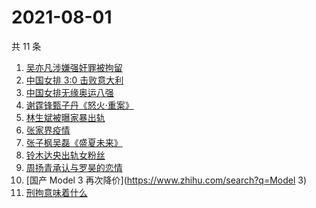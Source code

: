# 2021-08-01

共 11 条

<!-- BEGIN ZHIHUSEARCH -->
<!-- 最后更新时间 Sun Aug 01 2021 07:07:46 GMT+0800 (China Standard Time) -->
1. [吴亦凡涉嫌强奸罪被拘留](https://www.zhihu.com/search?q=吴亦凡)
1. [中国女排 3:0 击败意大利](https://www.zhihu.com/search?q=中国女排)
1. [中国女排无缘奥运八强](https://www.zhihu.com/search?q=中国女排)
1. [谢霆锋甄子丹《怒火·重案》](https://www.zhihu.com/search?q=怒火重案)
1. [林生斌被曝家暴出轨](https://www.zhihu.com/search?q=林生斌)
1. [张家界疫情](https://www.zhihu.com/search?q=张家界)
1. [张子枫吴磊《盛夏未来》](https://www.zhihu.com/search?q=盛夏未来)
1. [铃木达央出轨女粉丝](https://www.zhihu.com/search?q=铃木达央)
1. [周扬青承认与罗昊的恋情](https://www.zhihu.com/search?q=周扬青)
1. [国产 Model 3 再次降价](https://www.zhihu.com/search?q=Model 3)
1. [刑拘意味着什么](https://www.zhihu.com/search?q=刑拘意味着什么)
<!-- END ZHIHUSEARCH -->
